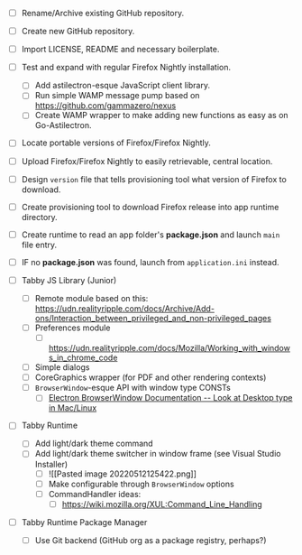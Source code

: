 - [ ] Rename/Archive existing GitHub repository.
- [ ] Create new GitHub repository.
- [ ] Import LICENSE, README and necessary boilerplate.
- [ ] Test and expand with regular Firefox Nightly installation.
	- [ ] Add astilectron-esque JavaScript client library.
	- [ ] Run simple WAMP message pump based on https://github.com/gammazero/nexus
	- [ ] Create WAMP wrapper to make adding new functions as easy as on Go-Astilectron.
- [ ] Locate portable versions of Firefox/Firefox Nightly.
- [ ] Upload Firefox/Firefox Nightly to easily retrievable, central location.
- [ ] Design `version` file that tells provisioning tool what version of Firefox to download.
- [ ] Create provisioning tool to download Firefox release into app runtime directory.
- [ ] Create runtime to read an app folder's __package.json__ and launch `main` file entry.
- [ ] IF no __package.json__ was found, launch from `application.ini` instead.

- [ ] Tabby JS Library (Junior)
	- [ ] Remote module based on this: https://udn.realityripple.com/docs/Archive/Add-ons/Interaction_between_privileged_and_non-privileged_pages 
	- [ ] Preferences module
		- [ ] https://udn.realityripple.com/docs/Mozilla/Working_with_windows_in_chrome_code
	- [ ] Simple dialogs
	- [ ] CoreGraphics wrapper (for PDF and other rendering contexts)
	- [ ] `BrowserWindow`-esque API with window type CONSTs
		- [ ] [Electron BrowserWindow Documentation -- Look at Desktop type in Mac/Linux](https://www.electronjs.org/docs/latest/api/browser-window#new-browserwindowoptions)

- [ ] Tabby Runtime
	- [ ] Add light/dark theme command
	- [ ] Add light/dark theme switcher in window frame (see Visual Studio Installer)
		- [ ] ![[Pasted image 20220512125422.png]]
		- [ ] Make configurable through `BrowserWindow` options
		- [ ] CommandHandler ideas:
			- [ ] https://wiki.mozilla.org/XUL:Command_Line_Handling

- [ ] Tabby Runtime Package Manager
	- [ ] Use Git backend (GitHub org as a package registry, perhaps?)
